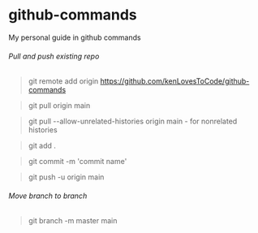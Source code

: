# github-commands
My personal guide in github commands

###### Pull and push existing repo
> git remote add origin https://github.com/kenLovesToCode/github-commands

> git pull origin main

> git pull --allow-unrelated-histories origin main - for nonrelated histories

> git add .

> git commit -m 'commit name'

> git push -u origin main

###### Move branch to branch
> git branch -m master main

